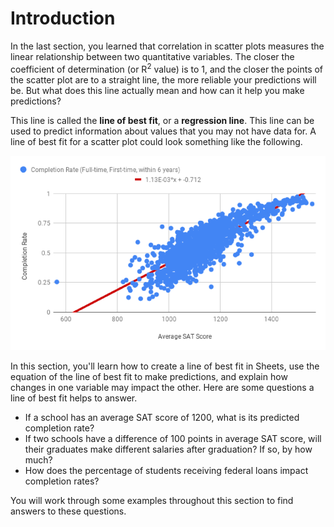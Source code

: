 <!-- Copyright (C)  Google, Runestone Interactive LLC
  This work is licensed under the Creative Commons Attribution-ShareAlike 4.0
  International License. To view a copy of this license, visit
  http://creativecommons.org/licenses/by-sa/4.0/. -->

Introduction
============

In the last section, you learned that correlation in scatter plots
measures the linear relationship between two quantitative variables. The
closer the coefficient of determination (or R<sup>2</sup> value) is to 1, and
the closer the points of the scatter plot are to a straight line, the
more reliable your predictions will be. But what does this line actually
mean and how can it help you make predictions?

This line is called the **line of best fit**, or a **regression line**.
This line can be used to predict information about values that you may
not have data for. A line of best fit for a scatter plot could look
something like the following.

![Scatter plot with a line of best fit.](figures/average_sat_score_completion_rate.png)

In this section, you'll learn how to create a line of best fit in
Sheets, use the equation of the line of best fit to make predictions,
and explain how changes in one variable may impact the other. Here are
some questions a line of best fit helps to answer.

-   If a school has an average SAT score of 1200, what is its predicted
    completion rate?
-   If two schools have a difference of 100 points in average SAT score,
    will their graduates make different salaries after graduation? If
    so, by how much?
-   How does the percentage of students receiving federal loans impact
    completion rates?

You will work through some examples throughout this section to find
answers to these questions.
